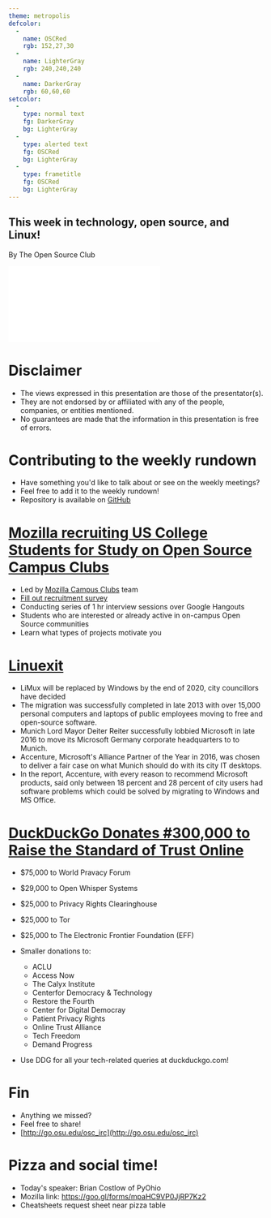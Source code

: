 ```yaml
---
theme: metropolis
defcolor:
  -
    name: OSCRed
    rgb: 152,27,30
  -
    name: LighterGray
    rgb: 240,240,240
  -
    name: DarkerGray
    rgb: 60,60,60
setcolor:
  -
    type: normal text
    fg: DarkerGray
    bg: LighterGray
  -
    type: alerted text
    fg: OSCRed
    bg: LighterGray
  -
    type: frametitle
    fg: OSCRed
    bg: LighterGray
---
```


## This week in technology, open source, and Linux!

By The Open Source Club

![OSC Logo](../../common/osc-logo.pdf "Open Source Club at Ohio State Logo")

# Disclaimer
* The views expressed in this presentation are those of the presentator(s).
* They are not endorsed by or affiliated with any of the people, companies, or entities mentioned.
* No guarantees are made that the information in this presentation is free of errors.

# Contributing to the weekly rundown
* Have something you'd like to talk about or see on the weekly meetings?
* Feel free to add it to the weekly rundown!
* Repository is available on [GitHub](https://github.com/OSUOSC/ossc-weekly-rundown)

# [Mozilla recruiting US College Students for Study on Open Source Campus Clubs](https://www.reddit.com/r/opensource/comments/5qk4yp/mozilla_is_recruiting_us_college_students_for_a/)
* Led by [Mozilla Campus Clubs](https://campus.mozilla.community/) team
* [Fill out recruitment survey](https://docs.google.com/forms/d/e/1FAIpQLSdKf1Gse32YbC_UCDTWNSxWJd-A9A7XrR-kUNHBhom-W_nV5A/viewform?c=0&w=1&usp=send_form)
* Conducting series of 1 hr interview sessions over Google Hangouts
* Students who are interested or already active in on-campus Open Source communities
* Learn what types of projects motivate you

# [Linuexit](http://www.itnews.com/article/3170630/linux/munich-officials-vote-to-replace-citys-linux-desktop-with-windows.html)
* LiMux will be replaced by Windows by the end of 2020, city councillors have decided
* The migration was successfully completed in late 2013 with over 15,000 personal computers and laptops of public employees moving to free and open-source software.
* Munich Lord Mayor Deiter Reiter successfully lobbied Microsoft in late 2016 to move its Microsoft Germany corporate headquarters to to Munich.
* Accenture, Microsoft's Alliance Partner of the Year in 2016, was chosen to deliver a fair case on what Munich should do with its city IT desktops.
*  In the report, Accenture, with every reason to recommend Microsoft products, said only between 18 percent and 28 percent of city users had software problems which could be solved by migrating to Windows and MS Office. 

# [DuckDuckGo Donates #300,000 to Raise the Standard of Trust Online](https://spreadprivacy.com/2017-donations-d6e4e4230b88)
* $75,000 to World Pravacy Forum
* $29,000 to Open Whisper Systems
* $25,000 to Privacy Rights Clearinghouse
* $25,000 to Tor
* $25,000 to The Electronic Frontier Foundation (EFF)
* Smaller donations to:
    * ACLU
    * Access Now
    * The Calyx Institute
    * Centerfor Democracy & Technology
    * Restore the Fourth
    * Center for Digital Democray
    * Patient Privacy Rights
    * Online Trust Alliance
    * Tech Freedom
    * Demand Progress

* Use DDG for all your tech-related queries at duckduckgo.com!

# Fin
* Anything we missed?
* Feel free to share!
* [http://go.osu.edu/osc_irc](http://go.osu.edu/osc_irc)

# Pizza and social time!
* Today's speaker: Brian Costlow of PyOhio
* Mozilla link: https://goo.gl/forms/mpaHC9VP0JjRP7Kz2
* Cheatsheets request sheet near pizza table
